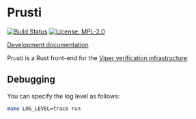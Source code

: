# Prusti

[![Build Status][build_badge]][build_status]
[![License: MPL-2.0](https://img.shields.io/crates/l/clippy.svg)](#license)

[Development documentation][documentation]

Prusti is a Rust front-end for the [Viper verification
infrastructure](http://www.pm.inf.ethz.ch/research/viper.html).

[build_badge]: https://travis-ci.org/viperproject/prusti.svg
[build_status]: https://travis-ci.org/viperproject/prusti
[documentation]: https://viperproject.github.io/prusti/

## Debugging

You can specify the log level as follows:

```bash
make LOG_LEVEL=trace run
```
